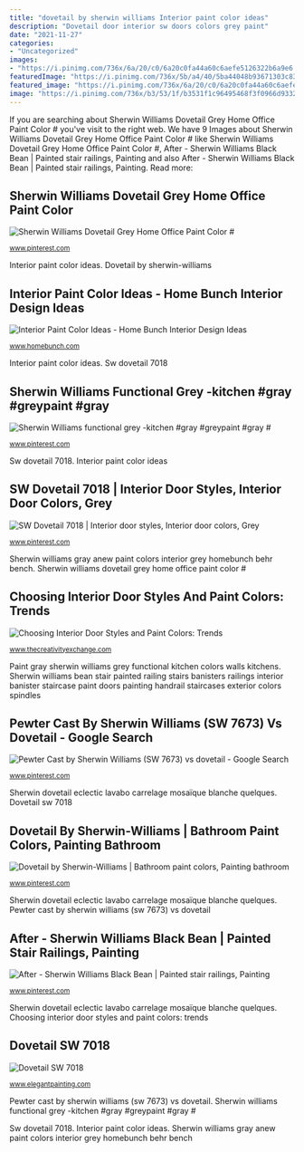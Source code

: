 ```yaml
---
title: "dovetail by sherwin williams Interior paint color ideas"
description: "Dovetail door interior sw doors colors grey paint"
date: "2021-11-27"
categories:
- "Uncategorized"
images:
- "https://i.pinimg.com/736x/6a/20/c0/6a20c0fa44a60c6aefe5126322b6a9e6.jpg"
featuredImage: "https://i.pinimg.com/736x/5b/a4/40/5ba44048b93671303c83105ecbfcccf0--functional-grey-sherwin-williams-paint-ideas.jpg?b=t"
featured_image: "https://i.pinimg.com/736x/6a/20/c0/6a20c0fa44a60c6aefe5126322b6a9e6.jpg"
image: "https://i.pinimg.com/736x/b3/53/1f/b3531f1c96495468f3f0966d9332cdb8.jpg"
---
```


If you are searching about Sherwin Williams Dovetail Grey Home Office Paint Color # you've visit to the right web. We have 9 Images about Sherwin Williams Dovetail Grey Home Office Paint Color # like Sherwin Williams Dovetail Grey Home Office Paint Color #, After - Sherwin Williams Black Bean | Painted stair railings, Painting and also After - Sherwin Williams Black Bean | Painted stair railings, Painting. Read more:

## Sherwin Williams Dovetail Grey Home Office Paint Color #

![Sherwin Williams Dovetail Grey Home Office Paint Color #](https://i.pinimg.com/736x/6a/20/c0/6a20c0fa44a60c6aefe5126322b6a9e6.jpg "Dovetail door interior sw doors colors grey paint")

<small>www.pinterest.com</small>

Interior paint color ideas. Dovetail by sherwin-williams

## Interior Paint Color Ideas - Home Bunch Interior Design Ideas

![Interior Paint Color Ideas - Home Bunch Interior Design Ideas](https://www.homebunch.com/wp-content/uploads/2016/11/SW7030-Anew-Gray-by-Sherwin-Williams.jpg "Sherwin williams bean stair painted railing stairs banisters railings interior banister staircase paint doors painting handrail staircases exterior colors spindles")

<small>www.homebunch.com</small>

Interior paint color ideas. Sw dovetail 7018

## Sherwin Williams Functional Grey -kitchen #gray #greypaint #gray #

![Sherwin Williams functional grey -kitchen #gray #greypaint #gray #](https://i.pinimg.com/736x/5b/a4/40/5ba44048b93671303c83105ecbfcccf0--functional-grey-sherwin-williams-paint-ideas.jpg?b=t "Dovetail sw 7018")

<small>www.pinterest.com</small>

Sw dovetail 7018. Interior paint color ideas

## SW Dovetail 7018 | Interior Door Styles, Interior Door Colors, Grey

![SW Dovetail 7018 | Interior door styles, Interior door colors, Grey](https://i.pinimg.com/736x/b3/53/1f/b3531f1c96495468f3f0966d9332cdb8.jpg "Dovetail sw sherwin")

<small>www.pinterest.com</small>

Sherwin williams gray anew paint colors interior grey homebunch behr bench. Sherwin williams dovetail grey home office paint color #

## Choosing Interior Door Styles And Paint Colors: Trends

![Choosing Interior Door Styles and Paint Colors: Trends](http://www.thecreativityexchange.com/wp-content/uploads/2017/08/Door-color-painted-Sherwin-Williams-Black-Magic..jpg "Dovetail by sherwin-williams")

<small>www.thecreativityexchange.com</small>

Paint gray sherwin williams grey functional kitchen colors walls kitchens. Sherwin williams bean stair painted railing stairs banisters railings interior banister staircase paint doors painting handrail staircases exterior colors spindles

## Pewter Cast By Sherwin Williams (SW 7673) Vs Dovetail - Google Search

![Pewter Cast by Sherwin Williams (SW 7673) vs dovetail - Google Search](https://i.pinimg.com/736x/dd/86/d5/dd86d5985313983c9448ee0e36bc3f3e.jpg "Sherwin williams bean stair painted railing stairs banisters railings interior banister staircase paint doors painting handrail staircases exterior colors spindles")

<small>www.pinterest.com</small>

Sherwin dovetail eclectic lavabo carrelage mosaïque blanche quelques. Dovetail sw 7018

## Dovetail By Sherwin-Williams | Bathroom Paint Colors, Painting Bathroom

![Dovetail by Sherwin-Williams | Bathroom paint colors, Painting bathroom](https://i.pinimg.com/736x/ad/3c/54/ad3c54ad724a9a0e3ba7f8fa5744af05.jpg "Sherwin dovetail")

<small>www.pinterest.com</small>

Sherwin dovetail eclectic lavabo carrelage mosaïque blanche quelques. Pewter cast by sherwin williams (sw 7673) vs dovetail

## After - Sherwin Williams Black Bean | Painted Stair Railings, Painting

![After - Sherwin Williams Black Bean | Painted stair railings, Painting](https://i.pinimg.com/originals/c5/d0/f9/c5d0f9e4c6c8f39182e476867ac150a3.jpg "Choosing interior door styles and paint colors: trends")

<small>www.pinterest.com</small>

Sherwin dovetail eclectic lavabo carrelage mosaïque blanche quelques. Choosing interior door styles and paint colors: trends

## Dovetail SW 7018

![Dovetail SW 7018](https://www.elegantpainting.com/wp-content/uploads/2017/05/Dovetail-SW-7018.png "Sherwin williams gray anew paint colors interior grey homebunch behr bench")

<small>www.elegantpainting.com</small>

Pewter cast by sherwin williams (sw 7673) vs dovetail. Sherwin williams functional grey -kitchen #gray #greypaint #gray #

Sw dovetail 7018. Interior paint color ideas. Sherwin williams gray anew paint colors interior grey homebunch behr bench
